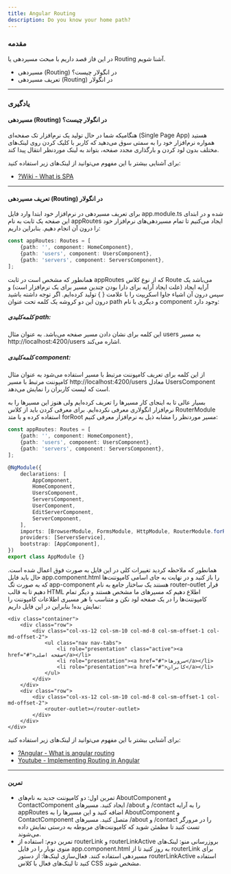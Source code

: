 ```yaml
---
title: Angular Routing
description: Do you know your home path?
---
```


### مقدمه

در این فاز قصد داریم با مبحث مسیردهی یا
Routing
آشنا شویم.

-   مسیردهی
    (Routing)
    در انگولار چیست؟
-   تعریف مسیردهی
    (Routing)
    در انگولار

---

### یادگیری

#### مسیردهی (Routing) در انگولار چیست؟

هنگامیکه شما در حال تولید یک نرم‌افزار تک صفحه‌ای
(Single Page App)
هستید همواره نرم‌افزار خود را به سمتی سوق می‌دهید
که کاربر با کلیک کردن روی لینک‌های مختلف بدون لود کردن و بارگذاری مجدد صفحه، بتواند به لینک موردنظر انتقال پیدا کند.

برای آشنایی بیشتر با این مفهوم می‌توانید از لینک‌های زیر استفاده کنید:

-   [?Wiki - What is SPA](https://en.wikipedia.org/wiki/Single-page_application)

---

#### تعریف مسیردهی (Routing) در انگولار

برای تعریف مسیردهی در نرم‌افزار خود ابتدا وارد فایل
app.module.ts
شده و
در ابتدای این صفحه یک ثابت به نام
appRoutes
ایجاد می‌کنیم
تا تمام مسیردهی‌های نرم‌افزار خود را درون آن انجام دهیم. بنابراین داریم:

```typescript
const appRoutes: Routes = [
    {path: '', component: HomeComponent},
    {path: 'users', component: UsersComponent},
    {path: 'servers', component: ServersComponent},
];
```

همانطور که مشخص است در ثابت
appRoutes
که از نوع کلاس
Route
می‌باشد
یک آرایه ایجاد (علت ایجاد آرایه برای دارا بودن چندین مسیر برای یک نرم‌افزار است) و
سپس درون آن اشیاء جاوا اسکریپت را با علامت { } تولید کرده‌ایم.
اگر توجه داشته باشید درون این دو کروشه یک کلمه تحت عنوان
path
و دیگری با نام
component
وجود دارد:

##### کلمه‌کلیدی path:

این کلمه برای نشان دادن مسیر صفحه می‌باشد. به عنوان مثال users به مسیر
http://localhost:4200/users
اشاره می‌کند.

##### کلمه‌کلیدی component:

از این کلمه برای تعریف کامپوننت مرتبط با مسیر استفاده می‌شود به عنوان مثال کامپوننت مرتبط با مسیر
http://localhost:4200/users
معادل
UsersComponent
است که لیست کاربران را نمایش می‌دهد.

بسیار عالی تا به اینجای کار مسیرها را تعریف کرده‌ایم ولی هنوز این مسیرها را به نرم‌افزار انگولاری معرفی نکرده‌ایم.
برای معرفی کردن باید از کلاس
RouterModule
استفاده کرده و با متد
forRoot
مسیر موردنظر را مشابه ذیل به نرم‌افزار معرفی کنیم:

```typescript
const appRoutes: Routes = [
    {path: '', component: HomeComponent},
    {path: 'users', component: UsersComponent},
    {path: 'servers', component: ServersComponent},
];

@NgModule({
    declarations: [
        AppComponent,
        HomeComponent,
        UsersComponent,
        ServersComponent,
        UserComponent,
        EditServerComponent,
        ServerComponent,
    ],
    imports: [BrowserModule, FormsModule, HttpModule, RouterModule.forRoot(appRoutes)],
    providers: [ServersService],
    bootstrap: [AppComponent],
})
export class AppModule {}
```

همانطور که ملاحظه کردید تغییرات کلی در این فایل به صورت فوق اعمال شده است.
حال باید فایل
app.component.html
را باز کنید و
در نهایت به جای اسامی کامپوننت‌ها که به صورت تگ
app-component
هستند
یک ساختار جامع به نام
router-outlet
قرار دهیم تا به قالب
HTML
اطلاع دهیم که مسیرهای ما مشخص هستند و
دیگر تمام کامپوننت‌ها را در یک صفحه لود نکن و متناسب با هر مسیری اطلاعات کامپوننت را نمایش بده!
بنابراین در این فایل داریم:

```angular2html
<div class="container">
    <div class="row">
        <div class="col-xs-12 col-sm-10 col-md-8 col-sm-offset-1 col-md-offset-2">
            <ul class="nav nav-tabs">
                <li role="presentation" class="active"><a href="#">صفحه اصلی</a></li>
                <li role="presentation"><a href="#">سرورها</a></li>
                <li role="presentation"><a href="#">کابران</a></li>
            </ul>
        </div>
    </div>
    <div class="row">
        <div class="col-xs-12 col-sm-10 col-md-8 col-sm-offset-1 col-md-offset-2">
            <router-outlet></router-outlet>
        </div>
    </div>
</div>
```

برای آشنایی بیشتر با این مفهوم می‌توانید از لینک‌های زیر استفاده کنید:

-   [?Angular - What is angular routing](https://v17.angular.io/guide/routing-overview)
-   [Youtube - Implementing Routing in Angular](https://youtu.be/N5DWQGebIlA?si=AtQMk0RfTDB3sW4m)

---

#### تمرین

-   تمرین اول:
    دو کامپوننت جدید به نام‌های
    AboutComponent
    و
    ContactComponent
    ایجاد کنید.
    مسیرهای
    /about
    و
    /contact
    را به آرایه
    appRoutes
    اضافه کنید و این مسیرها را به
    AboutComponent
    و
    ContactComponent
    متصل کنید.
    مسیرهای
    /about
    و
    /contact
    را در مرورگر تست کنید تا مطمئن شوید که کامپوننت‌های مربوطه به درستی نمایش داده می‌شوند.
-   تمرین دوم: استفاده از
    routerLink
    و
    routerLinkActive
    بروزرسانی منو: لینک‌های منوی نوبار را در فایل
    app.component.html
    به روز کنید تا از
    routerLink
    برای مسیردهی استفاده کنند.
    فعال‌سازی لینک‌ها: از دستور
    routerLinkActive
    استفاده کنید تا لینک‌های فعال با کلاس
    CSS
    مشخص شوند.
